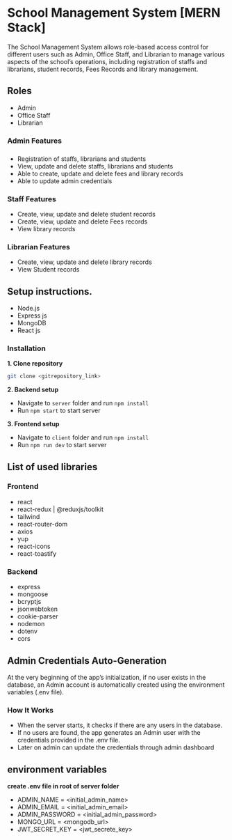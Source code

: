# School Management System [MERN Stack] 

The School Management System allows role-based access control for different users such as Admin, Office Staff, and Librarian to manage various aspects of the school’s operations, including registration of staffs and librarians, student records, Fees Records and library management.

## Roles

- Admin
- Office Staff
- Librarian

### Admin Features

### 

- Registration of staffs, librarians and students
- View, update and delete staffs, librarians and students
- Able to create, update and delete fees and library records
- Able to update admin credentials


### Staff Features

- Create, view, update and delete student records
- Create, view, update and delete Fees records
- View library records


### Librarian Features

- Create, view, update and delete library records
- View Student records


## Setup instructions.

- Node.js 
- Express js
- MongoDB
- React js

### Installation

**1. Clone repository**

```bash
git clone <gitrepository_link>
```
**2. Backend setup**

- Navigate to `server` folder and run `npm install`
- Run `npm start` to start server

**3. Frontend setup**

- Navigate to `client` folder and run `npm install`
- Run `npm run dev` to start server

## List of used libraries

### Frontend

- react
- react-redux | @reduxjs/toolkit
- tailwind
- react-router-dom
- axios
- yup
- react-icons
- react-toastify


### Backend

- express
- mongoose
- bcryptjs
- jsonwebtoken
- cookie-parser
- nodemon
- dotenv
- cors


## Admin Credentials Auto-Generation

At the very beginning of the app’s initialization, if no user exists in the database, an Admin account is automatically created using the environment variables (.env file).

### How It Works
- When the server starts, it checks if there are any users in the database.
- If no users are found, the app generates an Admin user with the credentials provided in the .env file.
- Later on admin can update the credentials through admin dashboard

## environment variables

**create .env file in root of server folder**

- ADMIN_NAME = <initial_admin_name>
- ADMIN_EMAIL = <initial_admin_email>
- ADMIN_PASSWORD = <initial_admin_password>
- MONGO_URL = <mongodb_url>
- JWT_SECRET_KEY = <jwt_secrete_key>